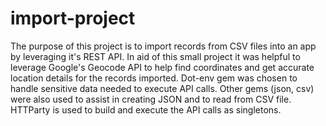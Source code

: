 # import-project

The purpose of this project is to import records from CSV files into an app by leveraging it's REST API. In aid of this small project it was helpful to leverage Google's Geocode API to help find coordinates and get accurate location details for the records imported. 
Dot-env gem was chosen to handle sensitive data needed to execute API calls. Other gems (json, csv) were also used to assist in creating JSON and to read from CSV file. HTTParty is used to build and execute the API calls as singletons. 



